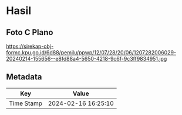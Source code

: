 # Hasil

## Foto C Plano

https://sirekap-obj-formc.kpu.go.id/6d88/pemilu/ppwp/12/07/28/20/06/1207282006029-20240214-155656--e8fd88a4-5650-4218-9c6f-9c3ff9834951.jpg


## Metadata

| Key        | Value               |
| ---------- | ------------------- |
| Time Stamp | 2024-02-16 16:25:10 |



